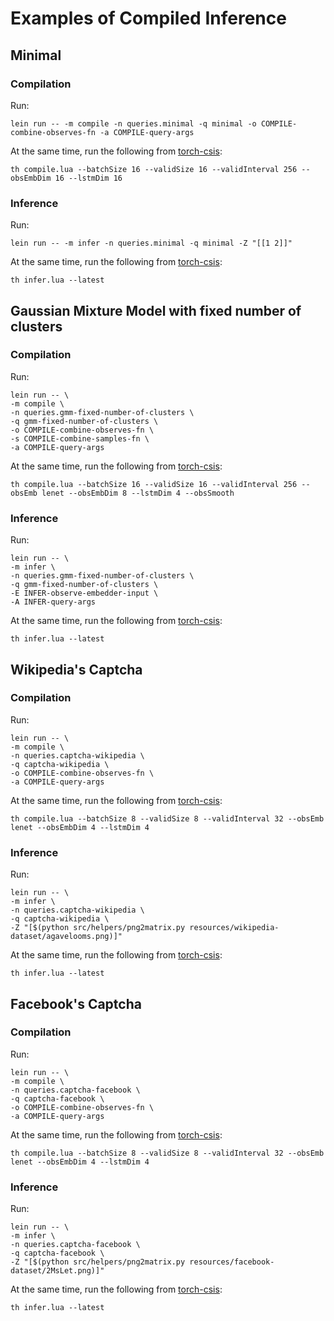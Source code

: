 # Examples of Compiled Inference

## Minimal
### Compilation
Run:
```
lein run -- -m compile -n queries.minimal -q minimal -o COMPILE-combine-observes-fn -a COMPILE-query-args
```

At the same time, run the following from [torch-csis](https://github.com/tuananhle7/torch-csis):
```
th compile.lua --batchSize 16 --validSize 16 --validInterval 256 --obsEmbDim 16 --lstmDim 16
```

### Inference
Run:
```
lein run -- -m infer -n queries.minimal -q minimal -Z "[[1 2]]"
```

At the same time, run the following from [torch-csis](https://github.com/tuananhle7/torch-csis):
```
th infer.lua --latest
```

## Gaussian Mixture Model with fixed number of clusters
### Compilation
Run:
```
lein run -- \
-m compile \
-n queries.gmm-fixed-number-of-clusters \
-q gmm-fixed-number-of-clusters \
-o COMPILE-combine-observes-fn \
-s COMPILE-combine-samples-fn \
-a COMPILE-query-args
```

At the same time, run the following from [torch-csis](https://github.com/tuananhle7/torch-csis):
```
th compile.lua --batchSize 16 --validSize 16 --validInterval 256 --obsEmb lenet --obsEmbDim 8 --lstmDim 4 --obsSmooth
```

### Inference
Run:
```
lein run -- \
-m infer \
-n queries.gmm-fixed-number-of-clusters \
-q gmm-fixed-number-of-clusters \
-E INFER-observe-embedder-input \
-A INFER-query-args
```

At the same time, run the following from [torch-csis](https://github.com/tuananhle7/torch-csis):
```
th infer.lua --latest
```

## Wikipedia's Captcha
### Compilation
Run:
```
lein run -- \
-m compile \
-n queries.captcha-wikipedia \
-q captcha-wikipedia \
-o COMPILE-combine-observes-fn \
-a COMPILE-query-args
```

At the same time, run the following from [torch-csis](https://github.com/tuananhle7/torch-csis):
```
th compile.lua --batchSize 8 --validSize 8 --validInterval 32 --obsEmb lenet --obsEmbDim 4 --lstmDim 4
```

### Inference
Run:
```
lein run -- \
-m infer \
-n queries.captcha-wikipedia \
-q captcha-wikipedia \
-Z "[$(python src/helpers/png2matrix.py resources/wikipedia-dataset/agavelooms.png)]"
```

At the same time, run the following from [torch-csis](https://github.com/tuananhle7/torch-csis):
```
th infer.lua --latest
```

## Facebook's Captcha
### Compilation
Run:
```
lein run -- \
-m compile \
-n queries.captcha-facebook \
-q captcha-facebook \
-o COMPILE-combine-observes-fn \
-a COMPILE-query-args
```

At the same time, run the following from [torch-csis](https://github.com/tuananhle7/torch-csis):
```
th compile.lua --batchSize 8 --validSize 8 --validInterval 32 --obsEmb lenet --obsEmbDim 4 --lstmDim 4
```

### Inference
Run:
```
lein run -- \
-m infer \
-n queries.captcha-facebook \
-q captcha-facebook \
-Z "[$(python src/helpers/png2matrix.py resources/facebook-dataset/2MsLet.png)]"
```

At the same time, run the following from [torch-csis](https://github.com/tuananhle7/torch-csis):
```
th infer.lua --latest
```
